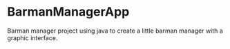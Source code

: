 # BarmanManagerApp
Barman manager project using java to create a little barman manager with a graphic interface.
